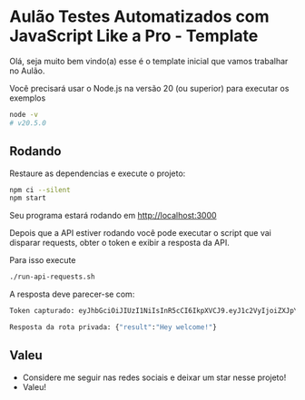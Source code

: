 # Aulão Testes Automatizados com JavaScript Like a Pro - Template

Olá, seja muito bem vindo(a) esse é o template inicial que vamos trabalhar no Aulão.

Você precisará usar o Node.js na versão 20 (ou superior) para executar os exemplos
```sh
node -v
# v20.5.0
```

## Rodando

Restaure as dependencias e execute o projeto:
```sh
npm ci --silent
npm start
```

Seu programa estará rodando em [http://localhost:3000](http://localhost:3000)

Depois que a API estiver rodando você pode executar o script que vai disparar requests, obter o token e exibir a resposta da API.

Para isso execute
```sh
./run-api-requests.sh
```
A resposta deve parecer-se com:

```sh
Token capturado: eyJhbGciOiJIUzI1NiIsInR5cCI6IkpXVCJ9.eyJ1c2VyIjoiZXJpY2t3ZW5kZWwiLCJtZXNzYWdlIjoiaGV5IGR1dXVkZSEiLCJpYXQiOjE2OTE2OTM4MjF9.VmPc9yY4tTXYQaILbY6JXK8IrmKKK0Z4hveVgRUIV9Y

Resposta da rota privada: {"result":"Hey welcome!"}
```

## Valeu
- Considere me seguir nas redes sociais e deixar um star nesse projeto!
- Valeu!